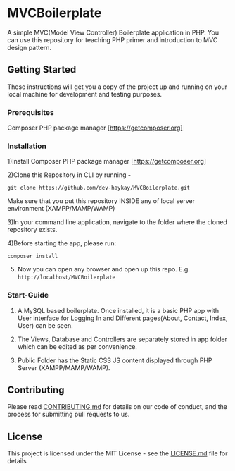 # MVCBoilerplate

A simple MVC(Model View Controller) Boilerplate application in PHP. You can use this repository for teaching PHP primer and introduction to MVC design pattern.

## Getting Started

These instructions will get you a copy of the project up and running on your local machine for development and testing purposes.

### Prerequisites

Composer PHP package manager [https://getcomposer.org]

### Installation

1)Install Composer PHP package manager [https://getcomposer.org]

2)Clone this Repository in CLI by running - 

 ```git clone https://github.com/dev-haykay/MVCBoilerplate.git``` 

Make sure that you put this repository INSIDE any of local server environment (XAMPP/MAMP/WAMP)

3)In your command line application, navigate to the folder where the cloned repository exists. 

4)Before starting the app, please run: 

 ```composer install```

5) Now you can open any browser and open up this repo. E.g. 
  ```http://localhost/MVCBoilerplate```


### Start-Guide

1) A MySQL based boilerplate. Once installed, it is a basic PHP app with User interface for Logging In and Different pages(About, Contact, Index, User) can be seen.

2) The Views, Database and Controllers are separately stored in app folder which can be edited as per convenience.

3) Public Folder has the Static CSS JS content displayed through PHP Server (XAMPP/MAMP/WAMP).


## Contributing

Please read [CONTRIBUTING.md](https://github.com/dev-haykay/MVCBoilerplate/blob/master/CONTRIBUTING.md) for details on our code of conduct, and the process for submitting pull requests to us.

## License

This project is licensed under the MIT License - see the [LICENSE.md](LICENSE.md) file for details
